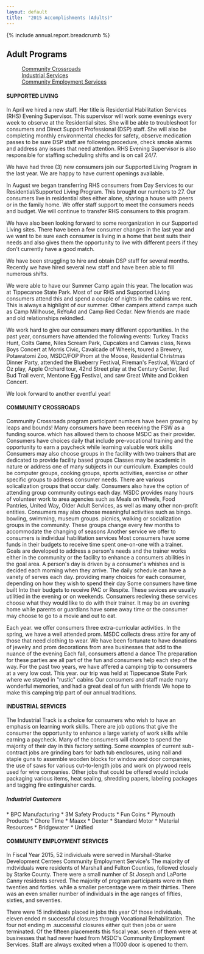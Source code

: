 ```yaml
---
layout: default
title:  "2015 Accomplishments (Adults)"
---
```

{% include annual.report.breadcrumb %}

## Adult Programs

<dl class="tabs pill">
  <dd><a href="#crossroads">Community Crossroads</a></dd>
  <dd><a href="#industrial">Industrial Services</a></dd>
  <dd><a href="#employment">Community Employment Services</a></dd>
</dl>

<h4 class="subheader" id="supported">SUPPORTED LIVING</h4>
In April we hired a new staff. Her title is Residential Habilitation Services (RHS) Evening Supervisor. This supervisor will work some evenings every week to observe at the Residential sites. She will be able to troubleshoot for consumers and Direct Support Professional (DSP) staff. She will also be completing monthly environmental checks for safety, observe medication passes to be sure DSP staff are following procedure, check smoke alarms and address any issues that need attention. RHS Evening Supervisor is also responsible for staffing scheduling shifts and is on call 24/7.

We have had three (3) new consumers join our Supported Living Program in the last year. We are happy to have current openings available.

In August we began transferring RHS consumers from Day Services to our Residential/Supported Living Program. This brought our numbers to 27. Our consumers live in residential sites either alone, sharing a house with peers or in the family home. We offer staff support to meet the consumers needs and budget. We will continue to transfer RHS consumers to this program.

We have also been looking forward to some reorganization in our Supported Living sites. There have been a few consumer changes in the last year and we want to be sure each consumer is living in a home that best suits their needs and also gives them the opportunity to live with different peers if they don't currently have a good match.

We have been struggling to hire and obtain DSP staff for several months. Recently we have hired several new staff and have been able to fill numerous shifts.

We were able to have our Summer Camp again this year. The location was at Tippecanoe State Park. Most of our RHS and Supported Living consumers attend this and spend a couple of nights in the cabins we rent. This is always a highlight of our summer. Other campers attend camps such as Camp Millhouse, ReYoAd and Camp Red Cedar. New friends are made and old relationships rekindled.

We work hard to give our consumers many different opportunities. In the past year, consumers have attended the following events: Turkey Tracks Hunt, Colts Game, Niles Scream Park, Cupcakes and Canvas class, News Boys Concert at Morris Civic, Cavalcade of Wheels, toured a Brewery, Potawatomi Zoo, MSDC/FOP Prom at the Moose, Residential Christmas Dinner Party, attended the Blueberry Festival, Fireman's Festival, Wizard of Oz play, Apple Orchard tour, 42nd Street play at the Century Center, Red Bud Trail event, Mentone Egg Festival, and saw Great White and Dokken Concert.

We look forward to another eventful year!

<h4 class="subheader" id="crossroads">COMMUNITY CROSSROADS</h4>
Community Crossroads program participant numbers have been growing by leaps and bounds! Many consumers have been receiving the FSW as a funding source. which has allowed them to choose MSDC as their provider. Consumers have choices daily that include pre-vocational training and the opportunity to earn a paycheck while learning valuable work skills Consumers may also choose groups in the facility with two trainers that are dedicated to provide facility based groups Classes may be academic in nature or address one of many subjects in our curriculum. Examples could be computer groups, cooking groups, sports activities, exercise or other specific groups to address consumer needs. There are various solicalization groups that occur daily. Consumers also have the option of attending group community outings each day. MSDC provides many hours of volunteer work to area agencies such as Meals on Wheels, Food Pantries, United Way, Older Adult Services, as well as many other non-profit entities. Consumers may also choose meaningful activities such as bingo. bowling, swimming, museum groups. picnics, walking or socialization groups in the community. These groups change every few months to accommodate the changing of seasons Another service we offer to consumers is individual habilitation services Most consumers have some funds in their budgets to receive time spent one-on-one with a trainer. Goals are developed to address a person's needs and the trainer works either in the community or the facility to enhance a consumers abilities in the goal area. A person's day is driven by a consumer's whishes and is decided each morning when they arrive. The daily schedule can have a vanety of serves each day. providing many choices for each consumer, depending on how they wish to spend their day Some consumers have time built Into their budgets to receive PAC or Respite. These sevices are usually utilitied in the evening or on weekends. Consumers recleving these services choose what they would like to do with their trainer. It may be an evening home while parents or guardians have some away time or the consumer may choose to go to a movie and out to eat.

Each year. we offer consumers three extra-curricular activities. In the spring, we have a well attended prom. MSDC collects dress attire for any of those that need clothing to wear. We have been fortunate to have donations of jewelry and prom decorations from area businesses that add to the nuance of the evening Each fall, consumers attend a dance The preparation for these parties are all part of the fun and consumers help each step of the way. For the past two years, we have affered a camping trip to consumers at a very low cost. This year. our trip was held at Tippecanoe State Park where we stayed in "rustic" cabins Our consumers and staff made many wonderful memories, and had a great deal of fun with friends We hope to make this camping trip part of our annual traditions.

<h4 class="subheader" id="industrial">INDUSTRIAL SERVICES</h4>
The Industrial Track is a choice for consumers who wish to have an emphasis on learning work skills. There are job options that give the consumer the opportunity to enhance a large variety of work skills while earning a paycheck. Many of the consumers will choose to spend the majority of their day in this factory setting. Some examples of current sub-contract jobs are grinding bars for bath tub enclosures, using nail and staple guns to assemble wooden blocks for window and door companies, the use of saws for various cut-to-length jobs and work on plywood reels used for wire companies. Other jobs that could be offered would include packaging various items, heat sealing, shredding papers, labeling packages and tagging fire extinguisher cards.

<h5 class="subheader">Industrial Customers</h5>
* BPC Manufacturing
* 3M Safety Products
* Fun Coins
* Plymouth Products
* Chore Time
* Maaxx
* Dexter
* Standard Motor
* Material Resources
* Bridgewater
* Unified

<h4 class="subheader" id="employment">COMMUNITY EMPLOYMENT SERVICES</h4>
In Fiscal Year 2015, 52 individuals were served in Marshall-Starke Development Centees Community Employment Service's The majority of mdtviduals were residents of Marshall and Fulton Counties, followed closely by Starke County. There were a small numher of St Joseph and LaPorte Canny residents served. The majority of program participants were m then twenties and forties. while a smaller percentage were m their thirties. There was an even smaller number of individuals in the age ranges of fifties, sixties, and seventies.

There were 15 individuals placed in jobs this year Of those individuals, eleven ended m successful closures through Vocational Rehabilitation. The four not ending m .successful closures either quit then jobs or were terminated. Of the fifteen placements this fiscal year. seven of them were at businesses that had never hued from MSDC's Community Employment Services. Staff are always excited when a 11000 door is opened to them.
